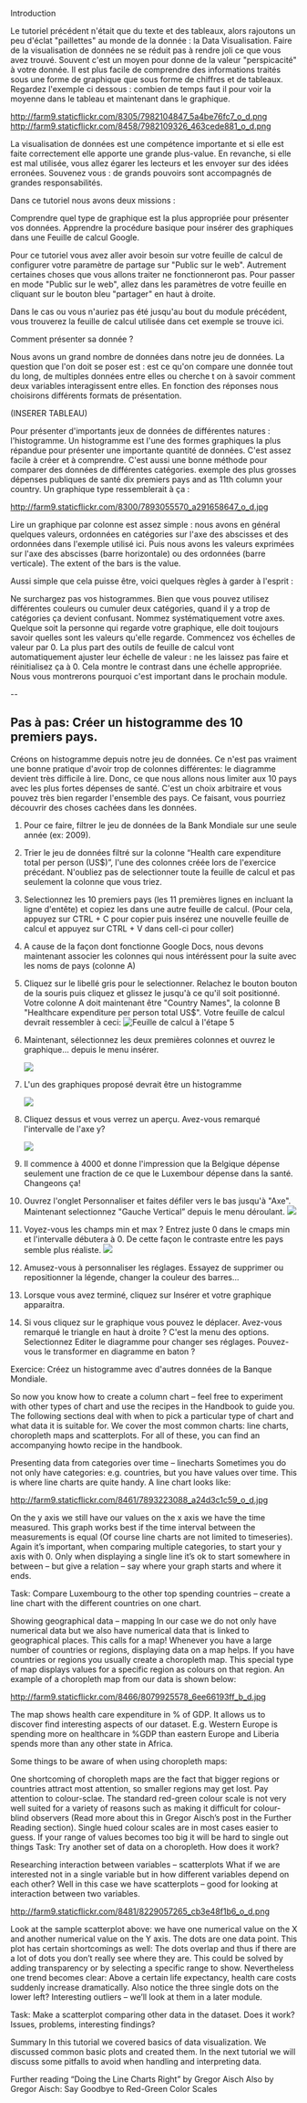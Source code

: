 Introduction

Le tutoriel précédent n'était que du texte et des tableaux, alors rajoutons un peu d'éclat "paillettes" au monde de la donnée : la Data Visualisation. Faire de la visualisation de données ne se réduit pas à rendre joli ce que vous avez trouvé. Souvent c'est un moyen pour donne de la valeur "perspicacité" à votre donnée.
Il est plus facile de comprendre des informations traités sous une forme de graphique que sous forme de chiffres et de tableaux. Regardez l'exemple ci dessous : combien de temps faut il pour voir la moyenne dans le tableau et maintenant dans le graphique. 

http://farm9.staticflickr.com/8305/7982104847_5a4be76fc7_o_d.png
http://farm9.staticflickr.com/8458/7982109326_463cede881_o_d.png

La visualisation de données est une compétence importante et si elle est faite correctement elle apporte une grande plus-value. En revanche, si elle est mal utilisée, vous allez égarer les lecteurs et les envoyer sur des idées erronées. 
Souvenez vous : de grands pouvoirs sont accompagnés de grandes responsabilités. 

Dans ce tutoriel nous avons deux missions :

Comprendre quel type de graphique est la plus appropriée pour présenter vos données.
Apprendre la procédure basique pour insérer des graphiques dans une Feuille de calcul Google.

Pour ce tutoriel vous avez aller avoir besoin sur votre feuille de calcul de configurer votre paramètre de partage sur "Public sur le web".
Autrement certaines choses que vous allons traiter ne fonctionneront pas. Pour passer en mode "Public sur le web", allez dans les paramètres de votre feuille en cliquant sur le bouton bleu "partager" en haut à droite. 

Dans le cas ou vous n'auriez pas été jusqu'au bout du module précédent, vous trouverez la feuille de calcul utilisée dans cet exemple se trouve ici.

Comment présenter sa donnée ?

Nous avons un grand nombre de données dans notre jeu de données. La question que l'on doit se poser est : est ce qu'on compare une donnée tout du long, de multiples données entre elles ou cherche t on à savoir comment deux variables interagissent entre elles.  En fonction des réponses nous choisirons différents formats de présentation. 

(INSERER TABLEAU)

Pour présenter d'importants jeux de données de différentes natures : l'histogramme.
Un histogramme est l'une des formes graphiques la plus répandue pour présenter une importante quantité de données.
C'est assez facile à créer et à comprendre. C'est aussi une bonne méthode pour comparer des données de différentes catégories.  exemple des plus grosses dépenses publiques de santé  dix premiers pays and as 11th column your country. Un graphique type ressemblerait à ça : 

http://farm9.staticflickr.com/8300/7893055570_a291658647_o_d.jpg

Lire un graphique par colonne est assez simple : nous avons en général quelques valeurs, ordonnées en catégories sur l'axe des abscisses et des ordonnées dans l'exemple utilisé ici.
Puis nous avons les valeurs exprimées sur l'axe des abscisses (barre horizontale) ou des ordonnées (barre verticale). The extent of the bars is the value.

Aussi simple que cela puisse être, voici quelques règles à garder à l'esprit :

Ne surchargez pas vos histogrammes.  Bien que vous pouvez utilisez différentes couleurs ou cumuler deux catégories, quand il y a trop de catégories ça devient confusant.
Nommez systématiquement votre axes. Quelque soit la personne qui regarde votre graphique, elle doit toujours savoir quelles sont les valeurs qu'elle regarde. 
Commencez vos échelles de valeur par 0. La plus part des outils de feuille de calcul vont automatiquement ajuster leur échelle de valeur : ne les laissez pas faire et réinitialisez ça à 0. Cela montre le contrast dans une échelle appropriée. Nous vous montrerons pourquoi c'est important dans le prochain module.

--

## Pas à pas: Créer un histogramme des 10 premiers pays.
Créons on histogramme depuis notre jeu de données.
Ce n'est pas vraiment une bonne pratique d'avoir trop de colonnes différentes: le diagramme devient très difficile à lire.
Donc, ce que nous allons nous limiter aux 10 pays avec les plus fortes dépenses de santé.
C'est un choix arbitraire et vous pouvez très bien regarder l'ensemble des pays.
Ce faisant, vous pourriez découvrir des choses cachées dans les données.

1. Pour ce faire, filtrer le jeu de données de la Bank Mondiale sur une seule année (ex: 2009).

2. Trier le jeu de données filtré sur la colonne “Health care expenditure total per person (US$)”,
   l'une des colonnes créée lors de l'exercice précédant.
   N'oubliez pas de selectionner toute la feuille de calcul et pas seulement la colonne que vous triez.

3. Selectionnez les 10 premiers pays (les 11 premières lignes en incluant la ligne d'entête) et copiez les dans une autre feuille de calcul.
   (Pour cela, appuyez sur CTRL + C pour copier puis insérez une nouvelle feuille de calcul et appuyez sur CTRL + V dans cell-ci pour coller)

4. A cause de la façon dont fonctionne Google Docs, nous devons maintenant associer les colonnes
   qui nous intéréssent pour la suite avec les noms de pays (colonne A)

5. Cliquez sur le libellé gris pour le selectionner.
   Relachez le bouton bouton de la souris puis cliquez et glissez le jusqu'à ce qu'il soit positionné.
   Votre colonne A doit maintenant être "Country Names", la colonne B "Healthcare expenditure per person total US$".
   Votre feuille de calcul devrait ressembler à ceci:
   ![Feuille de calcul à l'étape 5](http://farm9.staticflickr.com/8314/7982157782_0384c5c2d5_o_d.jpg)

6. Maintenant, sélectionnez les deux premières colonnes et ouvrez le graphique... depuis le menu insérer.

   ![](http://farm9.staticflickr.com/8189/8079297402_11385187fe_o_d.png)

7. L'un des graphiques proposé devrait être un histogramme

   ![](http://farm9.staticflickr.com/8189/8079306740_de45bdca7c_o_d.png)

8. Cliquez dessus et vous verrez un aperçu. Avez-vous remarqué l'intervalle de l'axe y?

   ![](http://farm9.staticflickr.com/8297/7982162404_1a5c6502ef_o_d.png)

9. Il commence à 4000 et donne l'impression que la Belgique dépense seulement une fraction de ce que le Luxembour dépense
   dans la santé. Changeons ça!

10. Ouvrez l'onglet Personnaliser et faites défiler vers le bas jusqu'à "Axe".
    Maintenant selectionnez "Gauche Vertical” depuis le menu déroulant.
    ![](http://farm9.staticflickr.com/8333/8079355505_d06c8ced0f_o_d.png)

11. Voyez-vous les champs min et max ? Entrez juste 0 dans le cmaps min et l'intervalle débutera à 0.
    De cette façon le contraste entre les pays semble plus réaliste.
    ![](http://farm9.staticflickr.com/8310/7982158841_6e728dd3eb_o_d.png)

12. Amusez-vous à personnaliser les réglages. Essayez de supprimer ou repositionner la légende, changer la couleur des barres...

13. Lorsque vous avez terminé, cliquez sur Insérer et votre graphique apparaitra.

14. Si vous cliquez sur le graphique vous pouvez le déplacer.
    Avez-vous remarqué le triangle en haut à droite ? C'est la menu des options.
    Selectionnez Editer le diagramme pour changer ses réglages.
    Pouvez-vous le transformer en diagramme en baton ?

Exercice: Créez un histogramme avec d'autres données de la Banque Mondiale.


So now you know how to create a column chart – feel free to experiment with other types of chart and use the recipes in the Handbook to guide you. The following sections deal with when to pick a particular type of chart and what data it is suitable for. We cover the most common charts: line charts, choropleth maps and scatterplots. For all of these, you can find an accompanying howto recipe in the handbook.

Presenting data from categories over time – linecharts
Sometimes you do not only have categories: e.g. countries, but you have values over time. This is where line charts are quite handy. A line chart looks like:

http://farm9.staticflickr.com/8461/7893223088_a24d3c1c59_o_d.jpg

On the y axis we still have our values on the x axis we have the time measured. This graph works best if the time interval between the measurements is equal (Of course line charts are not limited to timeseries). Again it’s important, when comparing multiple categories, to start your y axis with 0. Only when displaying a single line it’s ok to start somewhere in between – but give a relation – say where your graph starts and where it ends.

Task: Compare Luxembourg to the other top spending countries – create a line chart with the different countries on one chart.

Showing geographical data – mapping
In our case we do not only have numerical data but we also have numerical data that is linked to geographical places. This calls for a map! Whenever you have a large number of countries or regions, displaying data on a map helps. If you have countries or regions you usually create a choropleth map. This special type of map displays values for a specific region as colours on that region. An example of a choropleth map from our data is shown below:

http://farm9.staticflickr.com/8466/8079925578_6ee66193ff_b_d.jpg

The map shows health care expenditure in % of GDP. It allows us to discover find interesting aspects of our dataset. E.g. Western Europe is spending more on healthcare in %GDP than eastern Europe and Liberia spends more than any other state in Africa.

Some things to be aware of when using choropleth maps:

One shortcoming of choropleth maps are the fact that bigger regions or countries attract most attention, so smaller regions may get lost.
Pay attention to colour-sclae. The standard red-green colour scale is not very well suited for a variety of reasons such as making it difficult for colour-blind observers (Read more about this in Gregor Aisch’s post in the Further Reading section). Single hued colour scales are in most cases easier to guess. If your range of values becomes too big it will be hard to single out things
Task: Try another set of data on a choropleth. How does it work?

Researching interaction between variables – scatterplots
What if we are interested not in a single variable but in how different variables depend on each other? Well in this case we have scatterplots – good for looking at interaction between two variables.

http://farm9.staticflickr.com/8481/8229057265_cb3e48f1b6_o_d.png

Look at the sample scatterplot above: we have one numerical value on the X and another numerical value on the Y axis. The dots are one data point. This plot has certain shortcomings as well: The dots overlap and thus if there are a lot of dots you don’t really see where they are. This could be solved by adding transparency or by selecting a specific range to show. Nevertheless one trend becomes clear: Above a certain life expectancy, health care costs suddenly increase dramatically. Also notice the three single dots on the lower left? Interesting outliers – we’ll look at them in a later module.

Task: Make a scatterplot comparing other data in the dataset. Does it work? Issues, problems, interesting findings?

Summary
In this tutorial we covered basics of data visualization. We discussed common basic plots and created them. In the next tutorial we will discuss some pitfalls to avoid when handling and interpreting data.

Further reading
“Doing the Line Charts Right” by Gregor Aisch
Also by Gregor Aisch: Say Goodbye to Red-Green Color Scales
